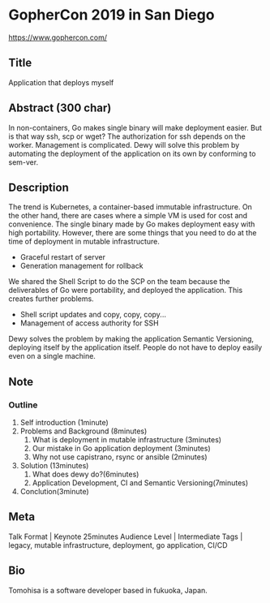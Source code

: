 GopherCon 2019 in San Diego
==

https://www.gophercon.com/

Title
--

Application that deploys myself

Abstract (300 char)
--

In non-containers, Go makes single binary will make deployment easier. But is that way ssh, scp or wget?
The authorization for ssh depends on the worker. Management is complicated.
Dewy will solve this problem by automating the deployment of the application on its own by conforming to sem-ver.

Description
--

The trend is Kubernetes, a container-based immutable infrastructure.
On the other hand, there are cases where a simple VM is used for cost and convenience.
The single binary made by Go makes deployment easy with high portability.
However, there are some things that you need to do at the time of deployment in mutable infrastructure.

- Graceful restart of server
- Generation management for rollback

We shared the Shell Script to do the SCP on the team because the deliverables of Go were portability,
and deployed the application. This creates further problems.

- Shell script updates and copy, copy, copy...
- Management of access authority for SSH

Dewy solves the problem by making the application Semantic Versioning, deploying itself by the application itself.
People do not have to deploy easily even on a single machine.

Note
--

### Outline

1. Self introduction (1minute)
1. Problems and Background (8minutes)
    1. What is deployment in mutable infrastructure (3minutes)
    1. Our mistake in Go application deployment (3minutes)
    1. Why not use capistrano, rsync or ansible (2minutes)
1. Solution (13minutes)
    1. What does dewy do?(6minutes)
    1. Application Development, CI and Semantic Versioning(7minutes)
1. Conclution(3minute)

Meta
--

Talk Format | Keynote 25minutes
Audience Level | Intermediate
Tags | legacy, mutable infrastructure, deployment, go application, CI/CD

Bio
--

Tomohisa is a software developer based in fukuoka, Japan.
